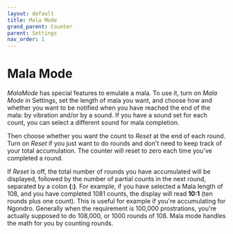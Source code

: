 ```yaml
---
layout: default
title: Mala Mode
grand_parent: Counter
parent: Settings
nav_order: 1
---
```


# Mala Mode

*MalaMode* has special features to emulate a mala.  To use it, turn on *Mala Mode* in Settings, set the length of mala you want, and choose how and whether you want to be notified when you have reached the end of the mala: by vibration and/or by a sound. If you have a sound set for each count, you can select a different sound for mala completion.

Then choose whether you want the count to *Reset* at the end of each round.  Turn on *Reset* if you just want to do rounds and don't need to keep track of your total accumulation. The counter will reset to zero each time you've completed a round.

If *Reset* is off, the total number of rounds you have accumulated will be displayed, followed by the number of partial counts in the next round, separated by a colon **(:)**. For example, if you have selected a Mala length of 108, and you have completed 1081 counts, the display will read **10:1** (ten rounds plus one count). This is useful for example if you're accumulating for Ngondro. Generally when the requirement is 100,000 prostrations, you're actually supposed to do 108,000, or 1000 rounds of 108.  Mala mode handles the math for you by counting rounds.

